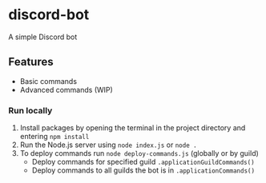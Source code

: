 # discord-bot
A simple Discord bot
## Features
- Basic commands
- Advanced commands (WIP)
### Run locally
1. Install packages by opening the terminal in the project directory and entering `npm install`
2. Run the Node.js server using `node index.js` or `node .`
3. To deploy commands run `node deploy-commands.js` (globally or by guild)
   - Deploy commands for specified guild `.applicationGuildCommands()`
   - Deploy commands to all guilds the bot is in `.applicationCommands()`
